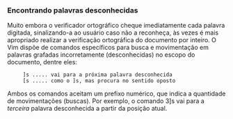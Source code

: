 ### Encontrando palavras desconhecidas

Muito embora o verificador ortográfico cheque imediatamente cada palavra
digitada, sinalizando-a ao usuário caso não a reconheça, às vezes é mais
apropriado realizar a verificação ortográfica do documento por inteiro.
O Vim dispõe de comandos específicos para busca e movimentação em
palavras grafadas incorretamente (desconhecidas) no escopo do documento,
dentre eles:

         ]s ..... vai para a próxima palavra desconhecida
         [s ..... como o ]s, mas procura no sentido oposto

Ambos os comandos aceitam um prefixo numérico, que indica a quantidade
de movimentações (buscas). Por exemplo, o comando 3]s vai
para a *terceira* palavra desconhecida a partir da posição
atual.
